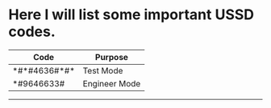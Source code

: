 # Here I will list some important USSD codes.
| Code | Purpose |
| --- | --- |
| \*#\*#4636#\*#\* | Test Mode|
| \*#9646633# | Engineer Mode
---
